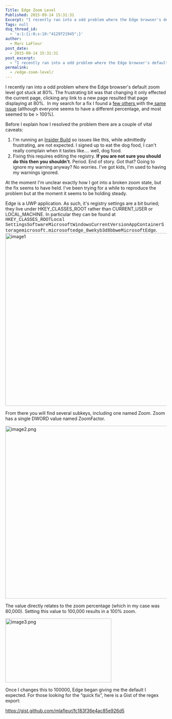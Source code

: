 ```yaml
---
Title: Edge Zoom Level
Published: 2015-09-14 15:31:31
Excerpt: "I recently ran into a odd problem where the Edge browser's default zoom level got stuck at 80%. This is how I fixed it. Full disclosure, this happened on an Insider build. As I signed up to eat this dog food, I can't really complain when it tastes like.... well, dog food. "
Tags: null
dsq_thread_id:
  - 'a:1:{i:0;s:10:"4129721945";}'
author:
  - Marc LaFleur
post_date:
  - 2015-09-14 15:31:31
post_excerpt:
  - "I recently ran into a odd problem where the Edge browser's default zoom level got stuck at 80%. This is how I fixed it. Full disclosure, this happened on an Insider build. As I signed up to eat this dog food, I can't really complain when it tastes like.... well, dog food. "
permalink:
  - /edge-zoom-level/
---
```

I recently ran into a odd problem where the Edge browser's default zoom level got stuck at 80%. The frustrating bit was that changing it only effected the current page, clicking any link to a new page resulted that page displaying at 80%.  In my search for a fix I found a <a href="http://answers.microsoft.com/en-us/windows/forum/apps_windows_10-msedge/microsoft-edge-keep-changing-page-zoom/a6ea0236-cfd6-471e-b050-4f8776d257da" target="_blank">few others </a>with the<a href="http://forums.windowscentral.com/windows-10/381291-edge-default-page-zoom-windows-10-a.html" target="_blank"> same issue</a> (although everyone seems to have a different percentage, and most seemed to be &gt; 100%).

Before I explain how I resolved the problem there are a couple of vital caveats:

<ol>
    <li>I'm running an <a href="https://insider.windows.com/" target="_blank">Insider Build</a> so issues like this, while admittedly frustrating, are not expected. I signed up to eat the dog food, I can't really complain when it tastes like.... well, dog food.</li>
    <li>Fixing this requires editing the registry. <strong>If you are not sure you should do this then you shouldn't</strong>. Period. End of story. Got that? Going to ignore my warning anyway? No worries. I've got kids, I'm used to having my warnings ignored.</li>
</ol>

At the moment I'm unclear exactly how I got into a broken zoom state, but the fix seems to have held. I've been trying for a while to reproduce the problem but at the moment it seems to be holding steady.

Edge is a UWP application. As such, it's registry settings are a bit buried; they live under HKEY_CLASSES_ROOT rather than CURRENT_USER or LOCAL_MACHINE. In particular they can be found at <span style="font-family: Courier New;">HKEY_CLASSES_ROOTLocal SettingsSoftwareMicrosoftWindowsCurrentVersionAppContainerStoragemicrosoft.microsoftedge_8wekyb3d8bbweMicrosoftEdge</span>. <img class="alignnone size-full wp-image-6281" src="https://massivescale.blob.core.windows.net/blogmedia/2016/04/image1.png" alt="image1" width="711" height="537" />

From there you will find several subkeys, including one named Zoom. Zoom has a single DWORD value named ZoomFactor.

<img class="alignnone size-full wp-image-6291" src="https://massivescale.blob.core.windows.net/blogmedia/2016/04/image2.png" alt="image2.png" width="711" height="537" />

The value directly relates to the zoom percentage (which in my case was 80,000). Setting this value to 100,000 results in a 100% zoom.

<img class="alignnone size-full wp-image-6301" src="https://massivescale.blob.core.windows.net/blogmedia/2016/04/image3.png" alt="image3.png" width="331" height="199" />

Once I changes this to 100000, Edge began giving me the default I expected. For those looking for the “quick fix”, here is a Gist of the regex export:

https://gist.github.com/mlafleur/fc183f36e4ac85e926d5